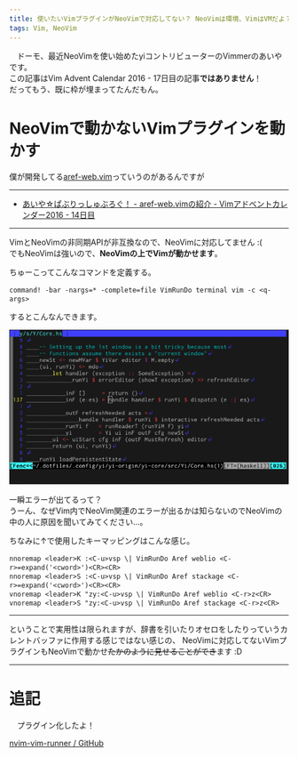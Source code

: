 ```yaml
---
title: 使いたいVimプラグインがNeoVimで対応してない？ NeoVimは環境、VimはVMだよ？
tags: Vim, NeoVim
---
```

　ドーモ、最近NeoVimを使い始めたyiコントリビューターのVimmerのあいやです。  
この記事はVim Advent Calendar 2016 - 17日目の記事**ではありません**！  
だってもう、既に枠が埋まってたんだもん。

# NeoVimで動かないVimプラグインを動かす
僕が開発してる[aref-web.vim](https://github.com/aiya000/aref-web.vim)っていうのがあるんですが

- - -

- [あいや☆ぱぶりっしゅぶろぐ！ - aref-web.vimの紹介 - Vimアドベントカレンダー2016 - 14日目](http://aiya000.github.io/posts/2016-12-13-intro-vim-aref-web-vim_advent_calendar_2016.html)

- - -

VimとNeoVimの非同期APIが非互換なので、NeoVimに対応してません :(  
でもNeoVimは強いので、**NeoVimの上でVimが動かせます**。

ちゅーこってこんなコマンドを定義する。

```vim
command! -bar -nargs=* -complete=file VimRunDo terminal vim -c <q-args>
```

するとこんなんできます。

![sample-image](/images/posts/2016-12-17-vim_as_vm_on_neovim/vimdo.gif)

一瞬エラーが出てるって？  
うーん、なぜVim内でNeoVim関連のエラーが出るかは知らないのでNeoVimの中の人に原因を聞いてみてください…。

ちなみに↑で使用したキーマッピングはこんな感じ。

```vim
nnoremap <leader>K :<C-u>vsp \| VimRunDo Aref weblio <C-r>=expand('<cword>')<CR><CR>
nnoremap <leader>S :<C-u>vsp \| VimRunDo Aref stackage <C-r>=expand('<cword>')<CR><CR>
vnoremap <leader>K "zy:<C-u>vsp \| VimRunDo Aref weblio <C-r>z<CR>
vnoremap <leader>S "zy:<C-u>vsp \| VimRunDo Aref stackage <C-r>z<CR>
```

- - -

ということで実用性は限られますが、辞書を引いたりオセロをしたりっていうカレントバッファに作用する感じではない感じの、
NeoVimに対応してないVimプラグインもNeoVimで動かせ~~たかのように見せることができ~~ます :D

- - -

# 追記
　プラグイン化したよ！

[nvim-vim-runner / GitHub](https://github.com/aiya000/nvim-vim-runner)
